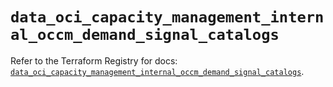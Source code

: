 # `data_oci_capacity_management_internal_occm_demand_signal_catalogs`

Refer to the Terraform Registry for docs: [`data_oci_capacity_management_internal_occm_demand_signal_catalogs`](https://registry.terraform.io/providers/oracle/oci/7.19.0/docs/data-sources/capacity_management_internal_occm_demand_signal_catalogs).
